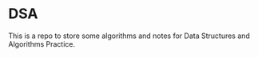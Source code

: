 # DSA

This is a repo to store some algorithms and notes for Data Structures and Algorithms Practice.
